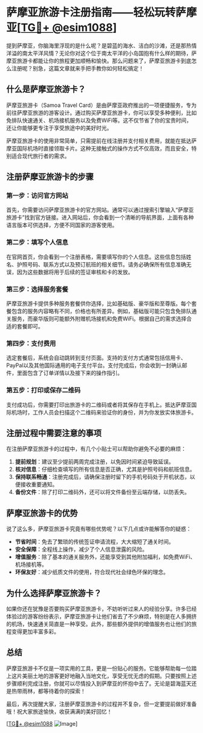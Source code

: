 # 萨摩亚旅游卡注册指南——轻松玩转萨摩亚[[TG💪+ @esim1088](https://t.me/s/esim1088)]

提到萨摩亚，你脑海里浮现的是什么呢？是碧蓝的海水、洁白的沙滩，还是那热情洋溢的南太平洋风情？无论你对这个位于南太平洋的小岛国抱有什么样的期待，萨摩亚旅游卡都能让你的旅程更加顺畅和愉快。那么问题来了，萨摩亚旅游卡到底怎么注册呢？别急，这篇文章就来手把手教你如何轻松搞定！

## 什么是萨摩亚旅游卡？

萨摩亚旅游卡（Samoa Travel Card）是由萨摩亚政府推出的一项便捷服务，专为前往萨摩亚旅游的游客设计。通过购买萨摩亚旅游卡，你可以享受多种便利，比如免排队快速通关、机场接机服务以及免费WiFi等。这不仅节省了你的宝贵时间，还让你能够更专注于享受旅途中的美好时光。

萨摩亚旅游卡的使用非常简单，只需提前在线注册并支付相关费用，就能在抵达萨摩亚国际机场时直接领取卡片。这种无接触式的操作方式不仅高效，而且安全，特别适合现代旅行者的需求。

## 注册萨摩亚旅游卡的步骤

### 第一步：访问官方网站

首先，你需要访问萨摩亚旅游卡的官方网站。通常可以通过搜索引擎输入“萨摩亚旅游卡”找到官方链接。进入网站后，你会看到一个清晰的导航界面，上面有各种语言版本可供选择，方便不同国家的游客使用。

### 第二步：填写个人信息

在官网首页，你会看到一个注册表格，需要填写你的个人信息。这些信息包括姓名、护照号码、联系方式以及预订航班的相关细节。请务必确保所有信息准确无误，因为这些数据将用于后续的签证审核和卡的发放。

### 第三步：选择服务套餐

萨摩亚旅游卡提供多种服务套餐供你选择，比如基础版、豪华版和至尊版。每个套餐包含的服务内容略有不同，价格也有所差异。例如，基础版可能只包含免排队通关服务，而豪华版则可能额外附赠机场接机和免费WiFi。根据自己的需求选择合适的套餐即可。

### 第四步：支付费用

选定套餐后，系统会自动跳转到支付页面。支持的支付方式通常包括信用卡、PayPal以及其他国际通用的电子支付平台。支付完成后，你会收到一封确认邮件，里面包含了订单详情以及接下来的操作指引。

### 第五步：打印或保存二维码

支付成功后，你需要打印出旅游卡的二维码或者将其保存在手机上。抵达萨摩亚国际机场时，工作人员会扫描这个二维码来验证你的身份，并为你发放实体旅游卡。

## 注册过程中需要注意的事项

在注册萨摩亚旅游卡的过程中，有几个小贴士可以帮助你避免不必要的麻烦：

1. **提前规划**：建议至少提前两周完成注册，以免因时间紧迫导致延误。
2. **核对信息**：仔细检查填写的所有信息是否正确，尤其是护照号码和航班信息。
3. **保持联系畅通**：注册完成后，请确保注册时留下的手机号码处于开机状态，以便接收重要通知。
4. **备份文件**：除了打印二维码外，还可以将文件备份至云端存储，以防丢失。

## 萨摩亚旅游卡的优势

说了这么多，萨摩亚旅游卡究竟有哪些优势呢？以下几点或许能解答你的疑惑：

- **节省时间**：免去了繁琐的传统签证申请流程，大大缩短了通关时间。
- **安全保障**：全程线上操作，减少了个人信息泄露的风险。
- **增值服务**：除了基本的通关服务外，还能享受到其他附加福利，如免费WiFi、机场接机等。
- **环保友好**：减少纸质文件的使用，符合现代社会绿色环保的理念。

## 为什么选择萨摩亚旅游卡？

如果你还在犹豫是否要购买萨摩亚旅游卡，不妨听听过来人的经验分享。许多已经体验过的游客纷纷表示，萨摩亚旅游卡让他们省去了不少麻烦，特别是在人多拥挤的机场，快速通关简直是一种享受。此外，那些额外提供的增值服务也让他们的旅程变得更加丰富多彩。

## 总结

萨摩亚旅游卡不仅是一项实用的工具，更是一份贴心的服务。它能够帮助每一位踏上这片美丽土地的游客更好地融入当地文化，享受无忧无虑的假期。只要按照上述步骤顺利完成注册，你就可以尽情投入到萨摩亚的怀抱中去了。无论是碧海蓝天还是热带雨林，都等待着你的探索！

最后，再次提醒大家，注册萨摩亚旅游卡的过程并不复杂，但一定要提前做好准备哦！祝大家旅途愉快，收获满满的美好回忆！

[[TG💪+ @esim1088](https://t.me/s/esim1088) ![Image](https://i.postimg.cc/4NQfJmqS/Snipaste-2025-05-13-00-14-12.png)]